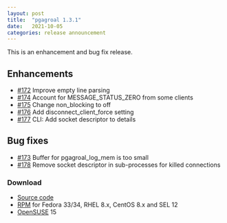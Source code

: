 ```yaml
---
layout: post
title:  "pgagroal 1.3.1"
date:   2021-10-05
categories: release announcement
---
```


This is an enhancement and bug fix release.

## Enhancements

* [#172](https://github.com/agroal/pgagroal/issues/172) Improve empty line parsing
* [#174](https://github.com/agroal/pgagroal/issues/174) Account for MESSAGE_STATUS_ZERO from some clients
* [#175](https://github.com/agroal/pgagroal/issues/175) Change non_blocking to off
* [#176](https://github.com/agroal/pgagroal/issues/176) Add disconnect_client_force setting
* [#177](https://github.com/agroal/pgagroal/issues/177) CLI: Add socket descriptor to details

## Bug fixes

* [#173](https://github.com/agroal/pgagroal/issues/173) Buffer for pgagroal_log_mem is too small
* [#178](https://github.com/agroal/pgagroal/issues/178) Remove socket descriptor in sub-processes for killed connections

### Download

* [Source code](https://github.com/agroal/pgagroal/releases/download/1.3.1/pgagroal-1.3.1.tar.gz)
* [RPM](https://yum.postgresql.org) for Fedora 33/34, RHEL 8.x, CentOS 8.x and SEL 12
* [OpenSUSE](https://software.opensuse.org/download.html?project=server:database:postgresql&package=pgagroal) 15
